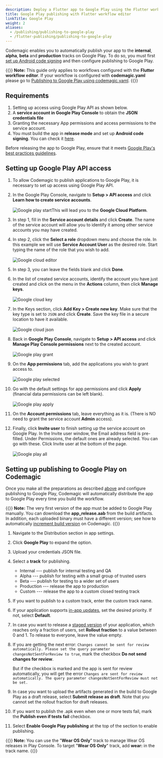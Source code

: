 ```yaml
---
description: Deploy a Flutter app to Google Play using the Flutter workflow editor
title: Google Play publishing with Flutter workflow editor
linkTitle: Google Play
weight: 2
aliases: 
  - /publishing/publishing-to-google-play
  - /flutter-publishing/publishing-to-google-play
---
```


Codemagic enables you to automatically publish your app to the **internal**, **alpha**, **beta** and **production** tracks on Google Play. To do so, you must first [set up Android code signing](../code-signing/android-code-signing/ 'Android code signing') and then configure publishing to Google Play.

{{<notebox>}}
**Note:** This guide only applies to workflows configured with the **Flutter workflow editor**. If your workflow is configured with **codemagic.yaml** please go to [Publishing to Google Play using codemagic.yaml](../yaml-publishing/google-play).
{{</notebox>}}

## Requirements

1. Setting up access using Google Play API as shown below.
2. A **service account in Google Play Console** to obtain the **JSON credentials file**
3. Granting the necessary App permissions and access permissions to the service account.
4. You must build the app in **release mode** and set up **Android code signing**. You can check it [here](../flutter/flutter-projects/#building-android-app-bundles).

Before releasing the app to Google Play, ensure that it meets [Google Play's best practices guidelines](https://developer.android.com/distribute/best-practices/launch/).

## Setting up Google Play API access

1. To allow Codemagic to publish applications to Google Play, it is necessary to set up access using Google Play API. 

2. In the Google Play Console, navigate to **Setup > API access** and click **Learn how to create service accounts**.<br><br>
![Google play start](../uploads/s1.png)This will lead you to the **Google Cloud Platform**. 

3. In step 1, fill in the **Service account details** and click **Create**. The name of the service account will allow you to identify it among other service accounts you may have created.

4. In step 2, click the **Select a role** dropdown menu and choose the role. In this example we will use **Service Account User** as the desired role. Start typing the name of the role that you wish to add.<br><br>
![Google cloud editor](../uploads/google_cloud_two.png)

5. In step 3, you can leave the fields blank and click **Done**.

6. In the list of created service accounts, identify the account you have just created and click on the menu in the **Actions** column, then click **Manage keys**.<br><br>
![Google cloud key](../uploads/google_cloud_three.png)

7. In the Keys section, click **Add Key > Create new key**. Make sure that the key type is set to `JSON` and click **Create**. Save the key file in a secure location to have it available.<br><br>
![Google cloud json](../uploads/google_cloud_four.png)

8. Back in **Google Play Console**, navigate to **Setup > API access** and click **Manage Play Console permissions** next to the created account.<br><br>
![Google play grant](../uploads/s2.png)

9. On the **App permissions** tab, add the applications you wish to grant access to.<br><br>
![Google play selected](../uploads/s3.png)

10. Go with the default settings for app permissions and click **Apply** (financial data permissions can be left blank).<br><br> 
![Google play apply](../uploads/s4.png)

11. On the **Account permissions** tab, leave everything as it is. (There is NO need to grant the service account **Admin** access).

12. Finally, click **Invite user** to finish setting up the service account on Google Play. In the Invite user window, the Email address field is pre-filled. Under Permissions, the default ones are already selected. You can go with these. Click Invite user at the bottom of the page.<br><br>
![Google play all](../uploads/s5.png)

## Setting up publishing to Google Play on Codemagic

Once you make all the preparations as described [above](../publishing/publishing-to-google-play/#requirements) and configure publishing to Google Play, Codemagic will automatically distribute the app to Google Play every time you build the workflow.

{{<notebox>}}
**Note:** The very first version of the app must be added to Google Play manually. You can download the **app_release.aab** from the build artifacts. In addition, each uploaded binary must have a different version; see how to automatically [increment build version](../building/build-versioning/ 'Build versioning') on Codemagic.
{{</notebox>}}

1. Navigate to the Distribution section in app settings.
2. Click **Google Play** to expand the option.
3. Upload your credentials JSON file.
4. Select a **track** for publishing.
   - Internal --- publish for internal testing and QA
   - Alpha --- publish for testing with a small group of trusted users
   - Beta --- publish for testing to a wider set of users
   - Production --- release the app to production
   - Custom --- release the app to a custom closed testing track
5. If you want to publish to a custom track, enter the custom track name.
6. If your application supports [in-app updates](https://developer.android.com/guide/playcore/in-app-updates), set the desired priority. If not, select **Default**.
7. In case you want to release a [staged version](https://support.google.com/googleplay/android-developer/answer/6346149?hl=en) of your application, which reaches only a fraction of users, set **Rollout fraction** to a value between 0 and 1. To release to everyone, leave the value empty.
8. If you are getting the next error: `Changes cannot be sent for review automatically. Please set the query parameter changesNotSentForReview to true`, mark the checkbox **Do not send changes for review**.

    But if the checkbox is marked and the app is sent for review automatically, you will get the error `Changes are sent for review automatically. The query parameter changesNotSentForReview must not be set.`
9. In case you want to upload the artifacts generated in the build to Google Play as a draft release, select **Submit release as draft**. Note that you cannot set the rollout fraction for draft releases.
10. If you want to publish the .apk even when one or more tests fail, mark the **Publish even if tests fail** checkbox.
11. Select **Enable Google Play publishing** at the top of the section to enable publishing.

{{<notebox>}}
**Note:** You can use the "**Wear OS Only**" track to manage Wear OS releases in Play Console. To target "**Wear OS Only**" track, add **wear:** in the track name.
{{</notebox>}}